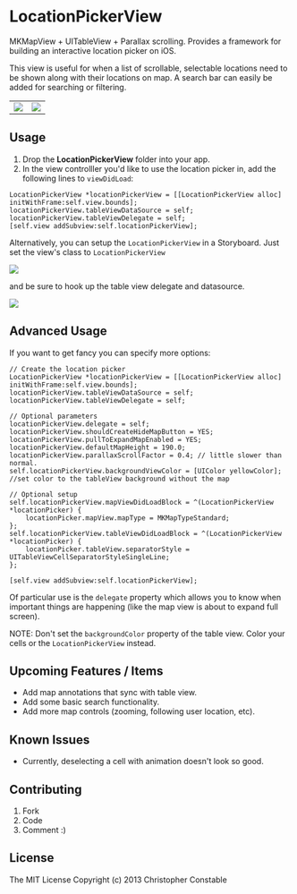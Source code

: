 LocationPickerView
============================

MKMapView + UITableView + Parallax scrolling. Provides a framework for building an interactive location picker on iOS.

This view is useful for when a list of scrollable, selectable locations need to be shown along with their locations on map. A search bar can easily be added for searching or filtering.

<table>
  <tr>
    <td><img src="https://raw.github.com/mstrchrstphr/LocationPickerView/master/github-images/01.png"/></td>
    <td><img src="https://raw.github.com/mstrchrstphr/LocationPickerView/master/github-images/02.png"/></td>
  </tr>
</table>

## Usage

1. Drop the **LocationPickerView** folder into your app. 
2. In the view controlller you'd like to use the location picker in, add the following lines to `viewDidLoad`:

```
LocationPickerView *locationPickerView = [[LocationPickerView alloc] initWithFrame:self.view.bounds];
locationPickerView.tableViewDataSource = self;
locationPickerView.tableViewDelegate = self;
[self.view addSubview:self.locationPickerView];
```

Alternatively, you can setup the `LocationPickerView` in a Storyboard. Just set the view's class to `LocationPickerView`

![](https://raw.github.com/mstrchrstphr/LocationPickerView/master/github-images/03.png)

and be sure to hook up the table view delegate and datasource.

![](https://raw.github.com/mstrchrstphr/LocationPickerView/master/github-images/04.png)

## Advanced Usage

If you want to get fancy you can specify more options:


```
// Create the location picker
LocationPickerView *locationPickerView = [[LocationPickerView alloc] initWithFrame:self.view.bounds];
locationPickerView.tableViewDataSource = self;
locationPickerView.tableViewDelegate = self;

// Optional parameters
locationPickerView.delegate = self;
locationPickerView.shouldCreateHideMapButton = YES;
locationPickerView.pullToExpandMapEnabled = YES;
locationPickerView.defaultMapHeight = 190.0;
locationPickerView.parallaxScrollFactor = 0.4; // little slower than normal.
self.locationPickerView.backgroundViewColor = [UIColor yellowColor]; //set color to the tableView background without the map

// Optional setup
self.locationPickerView.mapViewDidLoadBlock = ^(LocationPickerView *locationPicker) {
    locationPicker.mapView.mapType = MKMapTypeStandard;
};
self.locationPickerView.tableViewDidLoadBlock = ^(LocationPickerView *locationPicker) {
    locationPicker.tableView.separatorStyle = UITableViewCellSeparatorStyleSingleLine;
};

[self.view addSubview:self.locationPickerView];
```

Of particular use is the `delegate` property which allows you to know when important things are happening (like the map view is about to expand full screen).

NOTE: Don't set the `backgroundColor` property of the table view. Color your cells or the `LocationPickerView` instead.

## Upcoming Features / Items

* Add map annotations that sync with table view.
* Add some basic search functionality.
* Add more map controls (zooming, following user location, etc).

## Known Issues

* Currently, deselecting a cell with animation doesn't look so good.

## Contributing

1. Fork
2. Code
3. Comment :)

## License

The MIT License Copyright (c) 2013 Christopher Constable

